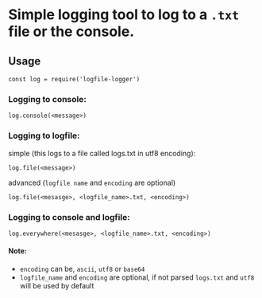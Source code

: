 # Simple logging tool to log to a `.txt` file or the console.

## Usage

`const log = require('logfile-logger')`

### Logging to console:
`log.console(<message>)` 

### Logging to logfile:

simple (this logs to a file called logs.txt in utf8 encoding): 

`log.file(<message>)`

advanced (`logfile name` and `encoding` are optional)

`log.file(<mesasge>, <logfile_name>.txt, <encoding>)`

### Logging to console and logfile:

`log.everywhere(<mesasge>, <logfile_name>.txt, <encoding>)`


#### Note: 
- `encoding` can be, `ascii`, `utf8` or `base64`
- `logfile_name` and `encoding` are optional, if not parsed `logs.txt` and `utf8` will be used by default
